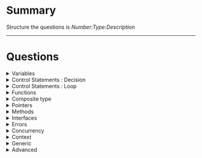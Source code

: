 # Summary

Structure the questions is *Number:Type:Description*

----
# Questions

<details>
    <summary> Variables</summary>
- 1:Variable: Create and print variables with explicit type and implicit type.<br><br>
- 2:Variable: Create and print these variables to compund person : name, gender, age, wage and flag_death.<br>
- 3:Variable: Create and print these variables to compund animal : name, hair, max age, gender, fly(bool), tits(bool), swim(bool), exo-skelecton(bool), quantity legs. <br>
- 4:Variable: Declare many variables int in the same line.<br>
- 5:Variable: Create and print these variables to compund macro variables : GDP, Inflation, Uneployment, Interest Rate, Population, name contrie.<br>
- 6:Variable: Create and print these variables to compound a circle : Circumference, diameter, radius .<br>
- 7:Variable: Create two int variables where first is a number and second is equal the first print all, change the second variable and print all variables explains this behavior.<br>
- 8:Memory: See the difference between heap and stack memory and exaplain these concepts.<br>
</details>


<details>
    <summary> Control Statements : Decision</summary>
- 1:Decision: Create a program that checks whether a number is even or odd.<br>
- 2:Decision: Create a program that takes in a user inputted age and determines whether the person is an infant, child, teenager, adult, or senior citizen using if statements.<br>
- 3:Decision: Refactory 10 with switch.<br>
- 4:Decision: Create a welcome mensage to 3 kind customer using switch. <br>
- 5:Decision: Write a program that calculates the area of a triangle, but only if the inputs are valid.<br>
- 6:Decision: Create a program that checks whether a user inputted number is positive, negative, or zero.<br>
- 7:Decision: Refactor with switch
- 8:Decision: Develop a program that determines whether a user inputted character is a vowel or consonant.<br>
- 9:Decision: Refactor with switch
- 10:Decision: Create a program that converts a user inputted temperature from Celsius to Fahrenheit or Fahrenheit to Celsius, depending on the user's choice.<br>
- 11:Decision: Refactor with switch
- 12:Decision: Write a program that determines the largest of three user inputted numbers using if statements.<br>
- 13:Decision: Do 11 for 5 inputs
- 14:Decision: Write a program that determines whether a user inputted year is a leap year or not.<br>
- 15:Decision: Develop a program that determines whether a user inputted string is a palindrome..<br>
- 16:Decision: Develop a program that checks whether a user inputted number is prime or composite.<br>
- 17:Decision: Develop a program that checks whether a user inputted number is a perfect number or not. A perfect number is a positive integer that is equal to the sum of its proper divisors (excluding the number itself). <br>
- 18:Decision: Develop a program that checks whether a user inputted number is a Fibonacci number or not. A Fibonacci number is a number that is the sum of the two preceding ones. <br>
- 19:Decision: Develop a program that checks whether a user inputted number is a Harshad number or not. A Harshad number is a number that is divisible by the sum of its digits. <br>


</details>


<details>
    <summary> Control Statements : Loop</summary>
- 1:For: 0<br>
- 2:For: 0<br>
</details>


<details>
    <summary> Functions</summary>
- 1:<br>
- 2:<br>
</details>


<details>
    <summary> Composite type</summary>
- 1:<br>
- 2:<br>
</details>


<details>
    <summary> Pointers</summary>
- 1:<br>
- 2:<br>
</details>


<details>
    <summary> Methods</summary>
- 1:<br>
- 2:<br>
</details>


<details>
    <summary> Interfaces</summary>
- 1:<br>
- 2:<br>
</details>


<details>
    <summary> Errors</summary>
- 1:<br>
- 2:<br>
</details>


<details>
    <summary> Concurrency</summary>
- 1:<br>
- 2:<br>
</details>


<details>
    <summary> Context</summary>
- 1:<br>
- 2:<br>
</details>


<details>
    <summary> Generic</summary>
- 1:<br>
- 2:<br>
</details>


<details>
    <summary> Advanced</summary>
- 1:<br>
- 2:<br>
</details>

